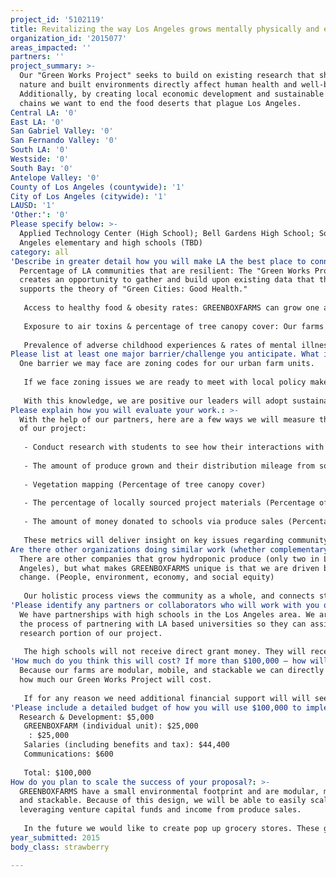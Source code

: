 ```yaml
---
project_id: '5102119'
title: Revitalizing the way Los Angeles grows mentally physically and economically.
organization_id: '2015077'
areas_impacted: ''
partners: ''
project_summary: >-
  Our "Green Works Project" seeks to build on existing research that shows how
  nature and built environments directly affect human health and well-being.
  Additionally, by creating local economic development and sustainable food
  chains we want to end the food deserts that plague Los Angeles.
Central LA: '0'
East LA: '0'
San Gabriel Valley: '0'
San Fernando Valley: '0'
South LA: '0'
Westside: '0'
South Bay: '0'
Antelope Valley: '0'
County of Los Angeles (countywide): '1'
City of Los Angeles (citywide): '1'
LAUSD: '1'
'Other:': '0'
Please specify below: >-
  Applied Technology Center (High School); Bell Gardens High School; South Los
  Angeles elementary and high schools (TBD)
category: all
'Describe in greater detail how you will make LA the best place to connect:': >-
  Percentage of LA communities that are resilient: The "Green Works Project"
  creates an opportunity to gather and build upon existing data that that
  supports the theory of "Green Cities: Good Health." 
   
   Access to healthy food & obesity rates: GREENBOXFARMS can grow one acre of produce in 320 cubic feet, use 80% less water than traditional farming, and grow produce 365 days a year, regardless of climate, weather, or location.
   
   Exposure to air toxins & percentage of tree canopy cover: Our farms have vegetation both inside and out, allowing us to utilize space efficiently, improving air quality, and promote biodiversity. 
   
   Prevalence of adverse childhood experiences & rates of mental illness: In essence, GREENBOXFARMS will create healthy and resilient communities through outreach, research, and the creation of local food chains.
Please list at least one major barrier/challenge you anticipate. What is your strategy for overcoming these obstacles?: |-
  One barrier we may face are zoning codes for our urban farm units. 
   
   If we face zoning issues we are ready to meet with local policy makers to show them the the physical, mental, and economic benefits of our farms. 
   
   With this knowledge, we are positive our leaders will adopt sustainable policies that will allow us to grow healthy communities.
Please explain how you will evaluate your work.: >-
  With the help of our partners, here are a few ways we will measure the success
  of our project:
   
   - Conduct research with students to see how their interactions with nature affect their wellbeing and habits. (Prevalence of adverse childhood experiences, rates of mental illness, access to healthy food, obesity rates, and percentage of LA communities that are resilient)
   
   - The amount of produce grown and their distribution mileage from source (Access to healthy food, percentage of LA communities that are resilient, exposure to air toxins)
   
   - Vegetation mapping (Percentage of tree canopy cover)
   
   - The percentage of locally sourced project materials (Percentage of LA communities that are resilient)
   
   - The amount of money donated to schools via produce sales (Percentage of LA communities that are resilient)
   
   These metrics will deliver insight on key issues regarding community health, sustainability, and economic development.
Are there other organizations doing similar work (whether complementary or competitive)? What is unique about your proposed approach?: >-
  There are other companies that grow hydroponic produce (only two in Los
  Angeles), but what makes GREENBOXFARMS unique is that we are driven by social
  change. (People, environment, economy, and social equity)
   
   Our holistic process views the community as a whole, and connects stakeholders, students, educators, designers, and policy makers with data so we can create the healthiest place to possibly live.
'Please identify any partners or collaborators who will work with you on this project. How much of the $100,000 grant award will each partner receive?': >-
  We have partnerships with high schools in the Los Angeles area. We are also in
  the process of partnering with LA based universities so they can assist in the
  research portion of our project. 
   
   The high schools will not receive direct grant money. They will receive a GREENBOXFARM on campus, along with an education program for students, and 5% of produce sales.
'How much do you think this will cost? If more than $100,000 – how will you cover the additional costs?': >-
  Because our farms are modular, mobile, and stackable we can directly control
  how much our Green Works Project will cost. 
   
   If for any reason we need additional financial support will will seek funding from venture capitalist, local organizations, and other grant providers.
'Please include a detailed budget of how you will use $100,000 to implement this project.': |-
  Research & Development: $5,000
   GREENBOXFARM (individual unit): $25,000
    : $25,000
   Salaries (including benefits and tax): $44,400
   Communications: $600
   
   Total: $100,000
How do you plan to scale the success of your proposal?: >-
  GREENBOXFARMS have a small environmental footprint and are modular, mobile,
  and stackable. Because of this design, we will be able to easily scale up by
  leveraging venture capital funds and income from produce sales.
   
   In the future we would like to create pop up grocery stores. These grocery stores would be made out of recycled shipping containers and would employ local residents.
year_submitted: 2015
body_class: strawberry

---
```


